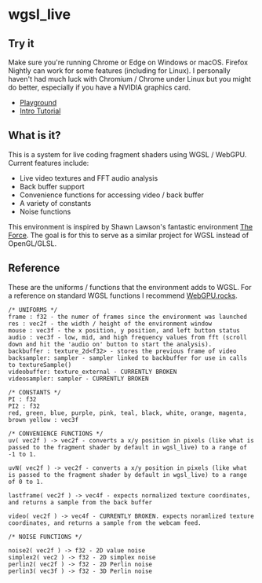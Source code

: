 # wgsl_live

## Try it
Make sure you're running Chrome or Edge on Windows or macOS. Firefox Nightly can work for some features (including for Linux). I personally haven't had much luck with Chromium / Chrome under Linux but you might do better, especially if you have a NVIDIA graphics card.

- [Playground](https://charlieroberts.github.io/wgsl_live)
- [Intro Tutorial](https://github.com/imgd-4099-2023/imgd-4099-2023/blob/main/notes.day1.intro_to_shaders.md)

## What is it?
This is a system for live coding fragment shaders using WGSL / WebGPU. Current features include:

- Live video textures and FFT audio analysis
- Back buffer support
- Convenience functions for accessing video / back buffer
- A variety of constants
- Noise functions

This environment is inspired by Shawn Lawson's fantastic environment [The Force](https://github.com/shawnlawson/The_Force/). The goal is for this to serve as a similar project for WGSL instead of OpenGL/GLSL.

## Reference
These are the uniforms / functions that the environment adds to WGSL. For a reference on standard WGSL functions I recommend [WebGPU.rocks](https://webgpu.rocks/wgsl/functions/numeric/).

```c-like
/* UNIFORMS */
frame : f32 - the numer of frames since the environment was launched
res : vec2f - the width / height of the environment window
mouse : vec3f - the x position, y position, and left button status
audio : vec3f - low, mid, and high frequency values from fft (scroll down and hit the 'audio on' button to start the analysis).
backbuffer : texture_2d<f32> - stores the previous frame of video
backsampler: sampler - sampler linked to backbuffer for use in calls to textureSample()  
videobuffer: texture_external - CURRENTLY BROKEN
videosampler: sampler - CURRENTLY BROKEN

/* CONSTANTS */
PI : f32
PI2 : f32
red, green, blue, purple, pink, teal, black, white, orange, magenta, brown yellow : vec3f

/* CONVENIENCE FUNCTIONS */
uv( vec2f ) -> vec2f - converts a x/y position in pixels (like what is passed to the fragment shader by default in wgsl_live) to a range of -1 to 1.

uvN( vec2f ) -> vec2f - converts a x/y position in pixels (like what is passed to the fragment shader by default in wgsl_live) to a range of 0 to 1.

lastframe( vec2f ) -> vec4f - expects normalized texture coordinates, and returns a sample from the back buffer

video( vec2f ) -> vec4f - CURRENTLY BROKEN. expects noramlized texture coordinates, and returns a sample from the webcam feed.

/* NOISE FUNCTIONS */

noise2( vec2f ) -> f32 - 2D value noise
simplex2( vec2 ) -> f32 - 2D simplex noise
perlin2( vec2f ) -> f32 - 2D Perlin noise
perlin3( vec3f ) -> f32 - 3D Perlin noise

```
